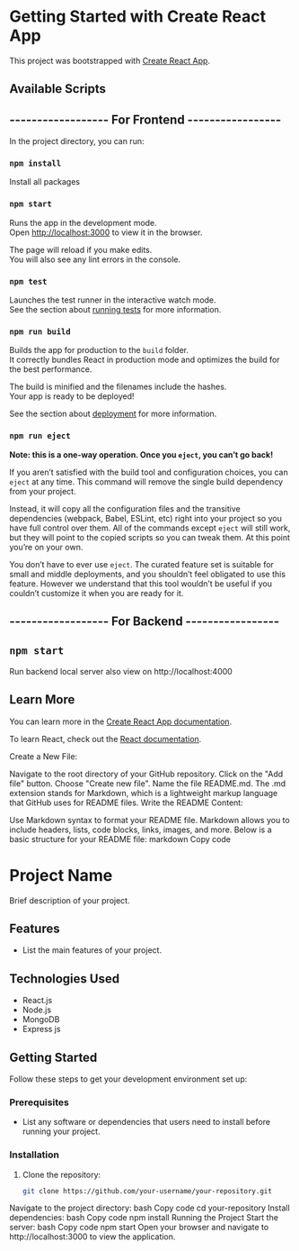 # Getting Started with Create React App

This project was bootstrapped with [Create React App](https://github.com/facebook/create-react-app).

## Available Scripts
## ------------------ For Frontend -----------------
In the project directory, you can run:

### `npm install`

Install all packages

### `npm start`

Runs the app in the development mode.\
Open [http://localhost:3000](http://localhost:3000) to view it in the browser.

The page will reload if you make edits.\
You will also see any lint errors in the console.

### `npm test`

Launches the test runner in the interactive watch mode.\
See the section about [running tests](https://facebook.github.io/create-react-app/docs/running-tests) for more information.

### `npm run build`

Builds the app for production to the `build` folder.\
It correctly bundles React in production mode and optimizes the build for the best performance.

The build is minified and the filenames include the hashes.\
Your app is ready to be deployed!

See the section about [deployment](https://facebook.github.io/create-react-app/docs/deployment) for more information.

### `npm run eject`

**Note: this is a one-way operation. Once you `eject`, you can’t go back!**

If you aren’t satisfied with the build tool and configuration choices, you can `eject` at any time. This command will remove the single build dependency from your project.

Instead, it will copy all the configuration files and the transitive dependencies (webpack, Babel, ESLint, etc) right into your project so you have full control over them. All of the commands except `eject` will still work, but they will point to the copied scripts so you can tweak them. At this point you’re on your own.

You don’t have to ever use `eject`. The curated feature set is suitable for small and middle deployments, and you shouldn’t feel obligated to use this feature. However we understand that this tool wouldn’t be useful if you couldn’t customize it when you are ready for it.


## ------------------ For Backend -----------------

## `npm start`

Run backend local server also view on http://localhost:4000


## Learn More

You can learn more in the [Create React App documentation](https://facebook.github.io/create-react-app/docs/getting-started).

To learn React, check out the [React documentation](https://reactjs.org/).


Create a New File:

Navigate to the root directory of your GitHub repository.
Click on the "Add file" button.
Choose "Create new file".
Name the file README.md. The .md extension stands for Markdown, which is a lightweight markup language that GitHub uses for README files.
Write the README Content:

Use Markdown syntax to format your README file. Markdown allows you to include headers, lists, code blocks, links, images, and more.
Below is a basic structure for your README file:
markdown
Copy code
# Project Name

Brief description of your project.

## Features

- List the main features of your project.

## Technologies Used

- React.js
- Node.js
- MongoDB
- Express js

## Getting Started

Follow these steps to get your development environment set up:

### Prerequisites

- List any software or dependencies that users need to install before running your project.

### Installation

1. Clone the repository:
   ```bash
   git clone https://github.com/your-username/your-repository.git
Navigate to the project directory:
bash
Copy code
cd your-repository
Install dependencies:
bash
Copy code
npm install
Running the Project
Start the server:
bash
Copy code
npm start
Open your browser and navigate to http://localhost:3000 to view the application.
